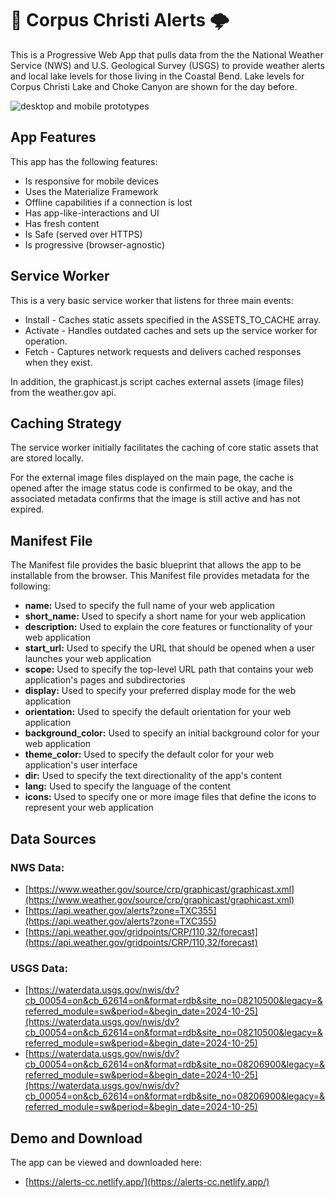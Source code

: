 # 🚨 Corpus Christi Alerts 🌩️

This is a Progressive Web App that pulls data from the the National Weather Service (NWS) and U.S. Geological Survey (USGS) to provide weather alerts and local lake levels for those living in the Coastal Bend. Lake levels for Corpus Christi Lake and Choke Canyon are shown for the day before.

 ![desktop and mobile prototypes](https://alerts-cc.netlify.app/img/responsive-design.png) 

## App Features

This app has the following features:
- Is responsive for mobile devices
- Uses the Materialize Framework 
- Offline capabilities if a connection is lost
- Has app-like-interactions and UI
- Has fresh content
- Is Safe (served over HTTPS)
- Is progressive (browser-agnostic)

##  Service Worker

This is a very basic service worker that listens for three main events:
- Install - Caches static assets specified in the ASSETS_TO_CACHE array.
- Activate - Handles outdated caches and sets up the service worker for operation.
- Fetch - Captures network requests and delivers cached responses when they exist.

In addition, the graphicast.js script caches external assets (image files) from the weather.gov api. 

##  Caching Strategy

The service worker initially facilitates the caching of core static assets that are stored locally. 

For the external image files displayed on the main page, the cache is opened after the image status code is confirmed to be okay, and the associated metadata confirms that the image is still active and has not expired.  

##  Manifest File

The Manifest file provides the basic blueprint that allows the app to be installable from the browser. This Manifest file provides metadata for the following:

- **name:** Used to specify the full name of your web application
- **short_name:** Used to specify a short name for your web application
- **description:** Used to explain the core features or functionality of your web application
- **start_url:** Used to specify the URL that should be opened when a user launches your web application
- **scope:** Used to specify the top-level URL path that contains your web application's pages and subdirectories
- **display:** Used to specify your preferred display mode for the web application
- **orientation:** Used to specify the default orientation for your web application
- **background_color:** Used to specify an initial background color for your web application
- **theme_color:** Used to specify the default color for your web application's user interface
- **dir:** Used to specify the text directionality of the app's content
- **lang:** Used to specify the language of the content
- **icons:** Used to specify one or more image files that define the icons to represent your web application

##  Data Sources

### NWS Data:
- [https://www.weather.gov/source/crp/graphicast/graphicast.xml](https://www.weather.gov/source/crp/graphicast/graphicast.xml)
- [https://api.weather.gov/alerts?zone=TXC355](https://api.weather.gov/alerts?zone=TXC355)
- [https://api.weather.gov/gridpoints/CRP/110,32/forecast](https://api.weather.gov/gridpoints/CRP/110,32/forecast)

### USGS Data:
- [https://waterdata.usgs.gov/nwis/dv?cb_00054=on&cb_62614=on&format=rdb&site_no=08210500&legacy=&referred_module=sw&period=&begin_date=2024-10-25](https://waterdata.usgs.gov/nwis/dv?cb_00054=on&cb_62614=on&format=rdb&site_no=08210500&legacy=&referred_module=sw&period=&begin_date=2024-10-25)
- [https://waterdata.usgs.gov/nwis/dv?cb_00054=on&cb_62614=on&format=rdb&site_no=08206900&legacy=&referred_module=sw&period=&begin_date=2024-10-25](https://waterdata.usgs.gov/nwis/dv?cb_00054=on&cb_62614=on&format=rdb&site_no=08206900&legacy=&referred_module=sw&period=&begin_date=2024-10-25)

##  Demo and Download

The app can be viewed and downloaded here:

- [https://alerts-cc.netlify.app/](https://alerts-cc.netlify.app/)
